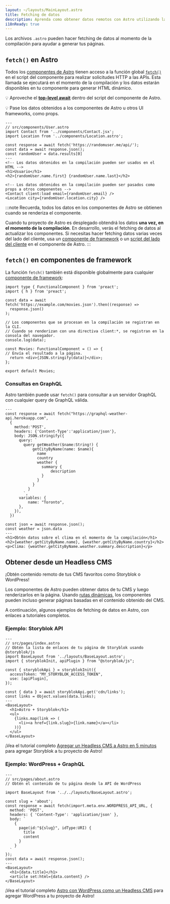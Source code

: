 ```yaml
---
layout: ~/layouts/MainLayout.astro
title: Fetching de datos
description: Aprenda como obtener datos remotos con Astro utilizando la API de fetch.
i18nReady: true
---
```


Los archivos `.astro` pueden hacer fetching de datos al momento de la compilación para ayudar a generar tus páginas.

## `fetch()` en Astro

Todos los [componentes de Astro](/es/core-concepts/astro-components/) tienen acceso a la función global [`fetch()`](https://developer.mozilla.org/en-US/docs/Web/API/fetch) en el script del componente para realizar solicitudes HTTP a las APIs. Esta llamada se ejecutará en el momento de la compilación y los datos estarán disponibles en tu componente para generar HTML dinámico.

💡 Aproveche el [**top-level await**](https://developer.mozilla.org/en-US/docs/Web/JavaScript/Reference/Operators/await#top_level_await) dentro del script del componente de Astro.

💡 Pase los datos obtenidos a los componentes de Astro u otros UI frameworks, como props.

```astro /await fetch\\(.*?\\)/
---
// src/components/User.astro
import Contact from '../components/Contact.jsx';
import Location from '../components/Location.astro';

const response = await fetch('https://randomuser.me/api/');
const data = await response.json();
const randomUser = data.results[0]
---
<!-- Los datos obtenidos en la compilación pueden ser usados en el HTML -->
<h1>Usuario</h1>
<h2>{randomUser.name.first} {randomUser.name.last}</h2>

<!-- Los datos obtenidos en la compilación pueden ser pasados como props a otros componentes -->
<Contact client:load email={randomUser.email} />
<Location city={randomUser.location.city} />
```

:::note
Recuerda, todos los datos en los componentes de Astro se obtienen cuando se renderiza el componente.

Cuando tu proyecto de Astro es desplegado obtendrá los datos **una vez, en el momento de la compilación**. En desarrollo, verás el fetching de datos al actualizar los componentes. Si necesitas hacer fetching datos varias veces del lado del cliente, usa un [componente de framework](/es/core-concepts/framework-components/) o un [script del lado del cliente](/es/core-concepts/astro-components/#scripts-del-lado-del-cliente) en el componente de Astro.
:::

## `fetch()` en componentes de framework

La función `fetch()` también está disponible globalmente para cualquier [componente de framework](/es/core-concepts/framework-components/):

```tsx title="src/components/Movies.tsx" /await fetch\\(.*?\\)/
import type { FunctionalComponent } from 'preact';
import { h } from 'preact';

const data = await fetch('https://example.com/movies.json').then((response) =>
  response.json()
);

// Los componentes que se procesan en la compilación se registran en la CLI.
// Cuando se renderizan con una directiva client:*, se registran en la consola del navegador.
console.log(data);

const Movies: FunctionalComponent = () => {
// Envía el resultado a la página.
  return <div>{JSON.stringify(data)}</div>;
};

export default Movies;
```

### Consultas en GraphQL

Astro también puede usar `fetch()` para consultar a un servidor GraphQL con cualquier query de GraphQL válida.

```astro title="src/components/Weather.astro" "await fetch"
---
const response = await fetch("https://graphql-weather-api.herokuapp.com",
  {
    method:'POST',
    headers: {'Content-Type':'application/json'},
    body: JSON.stringify({
      query: `
        query getWeather($name:String!) {
            getCityByName(name: $name){
              name
              country
              weather {
                summary {
                    description
                }
              }
            }
          }
        `,
      variables: {
          name: "Toronto",
      },
    }),
  })

const json = await response.json();
const weather = json.data
---
<h1>Obtén datos sobre el clima en el momento de la compilación</h1>
<h2>{weather.getCityByName.name}, {weather.getCityByName.country}</h2>
<p>Clima: {weather.getCityByName.weather.summary.description}</p>
```

## Obtener desde un Headless CMS

¡Obtén contenido remoto de tus CMS favoritos como Storyblok o WordPress!

Los componentes de Astro pueden obtener datos de tu CMS y luego renderizarlos en la página. Usando [rutas dinámicas](/es/core-concepts/routing/#rutas-dinámicas), los componentes pueden incluso generar páginas basadas en el contenido obtenido del CMS.

A continuación, algunos ejemplos de fetching de datos en Astro, con enlaces a tutoriales completos.

### Ejemplo: Storyblok API

```astro
---
// src/pages/index.astro
// Obtén la lista de enlaces de tu página de Storyblok usando @storyblok/js
import BaseLayout from '../layouts/BaseLayout.astro';
import { storyblokInit, apiPlugin } from "@storyblok/js";

const { storyblokApi } = storyblokInit({
  accessToken: "MY_STORYBLOK_ACCESS_TOKEN",
  use: [apiPlugin],
});

const { data } = await storyblokApi.get('cdn/links');
const links = Object.values(data.links);
---
<BaseLayout>
  <h1>Astro + Storyblok</h1>
  <ul>
    {links.map(link => (
      <li><a href={link.slug}>{link.name}</a></li>
    ))}
  </ul>
</BaseLayout>
```

¡Vea el tutorial completo [Agregar un Headless CMS a Astro en 5 minutos](https://www.storyblok.com/tp/add-a-headless-cms-to-astro-in-5-minutes) para agregar Storyblok a tu proyecto de Astro!

### Ejemplo: WordPress + GraphQL

```astro
---
// src/pages/about.astro
// Obtén el contenido de tu página desde la API de WordPress

import BaseLayout from '../../layouts/BaseLayout.astro';

const slug = 'about';
const response = await fetch(import.meta.env.WORDPRESS_API_URL, {
  method: 'POST',
  headers: { 'Content-Type': 'application/json' },
  body: `
    {
      page(id:"${slug}", idType:URI) {
        title 
        content 
      }
    }
  `
});
const data = await response.json();
---
<BaseLayout>
  <h1>{data.title}</h1>
  <article set:html={data.content} />
</BaseLayout>
```

¡Vea el tutorial completo [Astro con WordPress como un Headless CMS](https://blog.openreplay.com/building-an-astro-website-with-wordpress-as-a-headless-cms) para agregar WordPress a tu proyecto de Astro!
